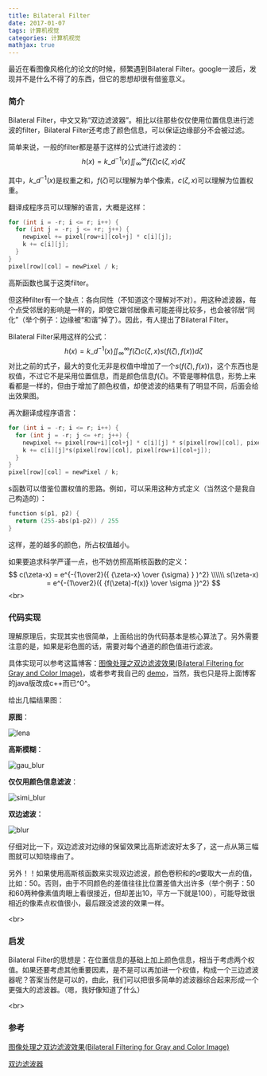 ```yaml
---
title: Bilateral Filter
date: 2017-01-07
tags: 计算机视觉
categories: 计算机视觉
mathjax: true
---
```


最近在看图像风格化的论文的时候，频繁遇到Bilateral Filter。google一波后，发现并不是什么不得了的东西，但它的思想却很有借鉴意义。

### 简介

Bilateral Filter，中文又称“双边滤波器”。相比以往那些仅仅使用位置信息进行滤波的filter，Bilateral Filter还考虑了颜色信息，可以保证边缘部分不会被过滤。

简单来说，一般的filter都是基于这样的公式进行滤波的：
$$
h(x)=k\_{d}^{-1}{(x)}\iint_\infty^\infty{f(\zeta)c(\zeta, x)} d\zeta
$$
<!--more-->

其中，$k\_{d}^{-1}{(x)}$是权重之和，$f(\zeta)$可以理解为单个像素，$c(\zeta, x)$可以理解为位置权重。

翻译成程序员可以理解的语言，大概是这样：

```c++
for (int i = -r; i <= r; i++) {
  for (int j = -r; j <= +r; j++) {
    newpixel += pixel[row+i][col+j] * c[i][j];
    k += c[i][j];
  }
}
pixel[row][col] = newPixel / k;
```

高斯函数也属于这类filter。

但这种filter有一个缺点：各向同性（不知道这个理解对不对）。用这种滤波器，每个点受邻居的影响是一样的，即使它跟邻居像素可能差得比较多，也会被邻居“同化”（举个例子：边缘被“和谐”掉了）。因此，有人提出了Bilateral Filter。

Bilateral Filter采用这样的公式：
$$
h(x)=k\_{d}^{-1}{(x)}\iint_\infty^\infty{f(\zeta)c(\zeta, x)s(f(\zeta), f(x))} d\zeta
$$
对比之前的式子，最大的变化无非是权值中增加了一个$s(f(\zeta), f(x))$，这个东西也是权值，不过它不是采用位置信息，而是颜色信息$f(\zeta)$。不管是哪种信息，形势上来看都是一样的，但由于增加了颜色权值，却使滤波的结果有了明显不同，后面会给出效果图。

再次翻译成程序语言：

```c++
for (int i = -r; i <= r; i++) {
  for (int j = -r; j <= +r; j++) {
    newpixel += pixel[row+i][col+j] * c[i][j] * s(pixel[row][col], pixel[row+i][col+j]);
    k += c[i][j]*s(pixel[row][col], pixel[row+i][col+j]);
  }
}
pixel[row][col] = newPixel / k;
```

s函数可以借鉴位置权值的思路。例如，可以采用这种方式定义（当然这个是我自己构造的）：

```c++
function s(p1, p2) {
  return (255-abs(p1-p2)) / 255
}
```

这样，差的越多的颜色，所占权值越小。

如果要追求科学严谨一点，也不妨仿照高斯核函数的定义：
$$
c(\zeta-x) = e^{-{1\over2}({ {\zeta-x} \over {\sigma} } )^2}  \\\\\\
s(\zeta-x) = e^{-{1\over2}({ {f(\zeta)-f(x)} \over \sigma })^2}
$$
<br\>

### 代码实现

理解原理后，实现其实也很简单，上面给出的伪代码基本是核心算法了。另外需要注意的是，如果是彩色图的话，需要对每个通道的颜色值进行滤波。

具体实现可以参考这篇博客：[图像处理之双边滤波效果(Bilateral Filtering for Gray and Color Image)](http://blog.csdn.net/jia20003/article/details/7740683)，或者参考我自己的 [demo](https://github.com/Jermmy/BilateralFilter)，当然，我也只是将上面博客的java版改成c++而已^0^。

给出几幅结果图：

**原图**：

![lena](/images/2017-1-7/lena.jpg)

**高斯模糊**：

![gau_blur](/images/2017-1-7/gau_blur.jpg)

**仅仅用颜色信息滤波**：

![simi_blur](/images/2017-1-7/simi_blur.jpg)

**双边滤波：**

![blur](/images/2017-1-7/blur.jpg)

仔细对比一下，双边滤波对边缘的保留效果比高斯滤波好太多了，这一点从第三幅图就可以知晓缘由了。

另外！！如果使用高斯核函数来实现双边滤波，颜色卷积和的$\sigma$要取大一点的值，比如：50。否则，由于不同颜色的差值往往比位置差值大出许多（举个例子：50和60两种像素值肉眼上看很接近，但却差出10，平方一下就是100），可能导致很相近的像素点权值很小，最后跟没滤波的效果一样。

<br\>

### 启发

Bilateral Filter的思想是：在位置信息的基础上加上颜色信息，相当于考虑两个权值。如果还要考虑其他重要因素，是不是可以再加进一个权值，构成一个三边滤波器呢？答案当然是可以的，由此，我们可以把很多简单的滤波器综合起来形成一个更强大的滤波器。（嗯，我好像知道了什么）

<br\>

### 参考

[图像处理之双边滤波效果(Bilateral Filtering for Gray and Color Image)](http://blog.csdn.net/jia20003/article/details/7740683)

[双边滤波器](https://zh.wikipedia.org/wiki/%E9%9B%99%E9%82%8A%E6%BF%BE%E6%B3%A2%E5%99%A8)





















​                          

